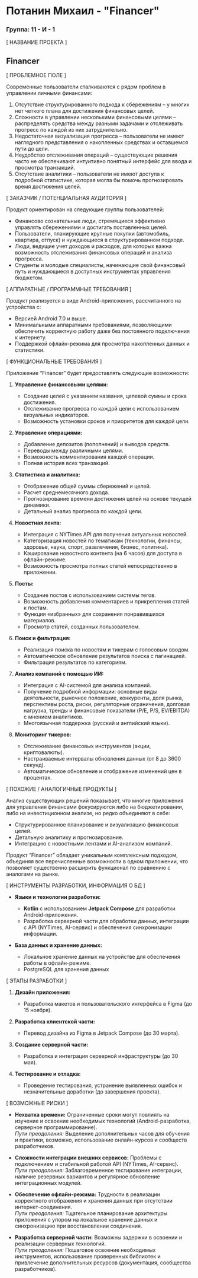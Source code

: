 # Потанин Михаил - "Financer"

### Группа: 11 - И - 1

[ НАЗВАНИЕ ПРОЕКТА ]

## Financer

[ ПРОБЛЕМНОЕ ПОЛЕ ]

Современные пользователи сталкиваются с рядом проблем в управлении личными финансами:  
1. Отсутствие структурированного подхода к сбережениям – у многих нет четкого плана для достижения финансовых целей.  
2. Сложности в управлении несколькими финансовыми целями – распределять средства между разными задачами и отслеживать прогресс по каждой из них затруднительно.  
3. Недостаточная визуализация прогресса – пользователи не имеют наглядного представления о накопленных средствах и оставшемся пути до цели.  
4. Неудобство отслеживания операций – существующие решения часто не обеспечивают интуитивно понятный интерфейс для ввода и просмотра транзакций.  
5. Отсутствие аналитики – пользователи не имеют доступа к подробной статистике, которая могла бы помочь прогнозировать время достижения целей.

[ ЗАКАЗЧИК / ПОТЕНЦИАЛЬНАЯ АУДИТОРИЯ ]

Продукт ориентирован на следующие группы пользователей:  
- Финансово сознательные люди, стремящиеся эффективно управлять сбережениями и достигать поставленных целей.  
- Пользователи, планирующие крупные покупки (автомобиль, квартира, отпуск) и нуждающиеся в структурированном подходе.  
- Люди, ведущие учет доходов и расходов, для которых важна возможность отслеживания финансовых операций и анализа прогресса.  
- Студенты и молодые специалисты, начинающие свой финансовый путь и нуждающиеся в доступных инструментах управления бюджетом.

[ АППАРАТНЫЕ / ПРОГРАММНЫЕ ТРЕБОВАНИЯ ]

Продукт реализуется в виде Android-приложения, рассчитанного на устройства с:  
- Версией Android 7.0 и выше.  
- Минимальными аппаратными требованиями, позволяющими обеспечить корректную работу даже без постоянного подключения к интернету.  
- Поддержкой офлайн-режима для просмотра накопленных данных и статистики.

[ ФУНКЦИОНАЛЬНЫЕ ТРЕБОВАНИЯ ]

Приложение “Financer” будет предоставлять следующие возможности:

1. **Управление финансовыми целями:**
   - Создание целей с указанием названия, целевой суммы и срока достижения.
   - Отслеживание прогресса по каждой цели с использованием визуальных индикаторов.
   - Возможность установки сроков и приоритетов для каждой цели.

2. **Управление операциями:**
   - Добавление депозитов (пополнений) и выводов средств.
   - Переводы между различными целями.
   - Возможность комментирования каждой операции.
   - Полная история всех транзакций.

3. **Статистика и аналитика:**
   - Отображение общей суммы сбережений и целей.
   - Расчет среднемесячного дохода.
   - Прогнозирование времени достижения целей на основе текущей динамики.
   - Детальный анализ прогресса по каждой цели.

4. **Новостная лента:**
   - Интеграция с NYTimes API для получения актуальных новостей.
   - Категоризация новостей по тематикам (технологии, финансы, здоровье, наука, спорт, развлечения, бизнес, политика).
   - Кэширование новостного контента (на 6 часов) для доступа в офлайн-режиме.
   - Возможность просмотра полных статей непосредственно в приложении.

5. **Посты:**
   - Создание постов с использованием системы тегов.
   - Возможность добавления комментариев и прикрепления статей к постам.
   - Функция «избранных» для сохранения понравившихся материалов.
   - Просмотр статей, созданных пользователем.

6. **Поиск и фильтрация:**
   - Реализация поиска по новостям и тикерам с голосовым вводом.
   - Автоматическое обновление результатов поиска с пагинацией.
   - Фильтрация результатов по категориям.

7. **Анализ компаний с помощью ИИ:**
   - Интеграция с AI-системой для анализа компаний.
   - Получение подробной информации: основные виды деятельности, рыночное положение, конкуренты, доля рынка, перспективы роста, риски, регуляторные ограничения, долговая нагрузка, тренды и финансовые показатели (P/E, P/S, EV/EBITDA) с мнением аналитиков.
   - Многоязычная поддержка (русский и английский языки).

8. **Мониторинг тикеров:**
   - Отслеживание финансовых инструментов (акции, криптовалюты).
   - Настраиваемые интервалы обновления данных (от 8 до 3600 секунд).
   - Автоматическое обновление и отображение изменений цен в процентах.

[ ПОХОЖИЕ / АНАЛОГИЧНЫЕ ПРОДУКТЫ ]

Анализ существующих решений показывает, что многие приложения для управления финансами фокусируются либо на бюджетировании, либо на инвестиционном анализе, но редко объединяют в себе:  
- Структурированное планирование и визуализацию финансовых целей.  
- Детальную аналитику и прогнозирование.  
- Интеграцию с новостными лентами и AI-анализом компаний.  

Продукт “Financer” обладает уникальным комплексным подходом, объединяя все перечисленные возможности в одном приложении, что позволяет существенно расширить функционал по сравнению с аналогами на рынке.

[ ИНСТРУМЕНТЫ РАЗРАБОТКИ, ИНФОРМАЦИЯ О БД ]

- **Языки и технологии разработки:**
  - **Kotlin** с использованием **Jetpack Compose** для разработки Android-приложения.
  - Разработка серверной части для обработки данных, интеграции с API (NYTimes, AI-сервис) и обеспечения синхронизации информации.

- **База данных и хранение данных:**
  - Локальное хранение данных на устройстве для обеспечения работы в офлайн-режиме.
  - PostgreSQL для хранения данных

[ ЭТАПЫ РАЗРАБОТКИ ]

1. **Дизайн приложения:**
   - Разработка макетов и пользовательского интерфейса в Figma (до 15 ноября).

2. **Разработка клиентской части:**
   - Перевод дизайна из Figma в Jetpack Compose (до 30 марта).

3. **Создание серверной части:**
   - Разработка и интеграция серверной инфраструктуры (до 30 мая).

4. **Тестирование и отладка:**
   - Проведение тестирования, устранение выявленных ошибок и незначительные доработки (до завершения проекта).

[ ВОЗМОЖНЫЕ РИСКИ ]

- **Нехватка времени:** Ограниченные сроки могут повлиять на изучение и освоение необходимых технологий (Android-разработка, серверное программирование).  
  *Пути преодоления:* Выделение дополнительных часов для обучения и практики, возможно, использование онлайн-курсов и сообществ разработчиков.  

- **Сложности интеграции внешних сервисов:** Проблемы с подключением и стабильной работой API (NYTimes, AI-сервис).  
  *Пути преодоления:* Заблаговременное тестирование интеграции, наличие резервных вариантов и регулярное обновление интеграционных модулей.

- **Обеспечение офлайн-режима:** Трудности в реализации корректного отображения и хранения данных при отсутствии интернет-соединения.  
  *Пути преодоления:* Тщательное планирование архитектуры приложения с упором на локальное хранение данных и синхронизацию при восстановлении соединения.

- **Разработка серверной части:** Возможны задержки в освоении и реализации серверных технологий.  
  *Пути преодоления:* Пошаговое освоение необходимых инструментов, использование проверенных библиотек и привлечение дополнительных ресурсов (документация, сообщества разработчиков).
